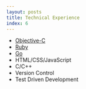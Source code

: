 ```yaml
---
layout: posts
title: Technical Experience
index: 6
---
```


- [Objective-C](https://github.com/Keithbsmiley/KSADNPostParser)
- [Ruby](https://github.com/Keithbsmiley/pinup)
- [Go](https://github.com/Keithbsmiley/ghs)
- HTML/CSS/JavaScript
- C/C++
- Version Control
- Test Driven Development

